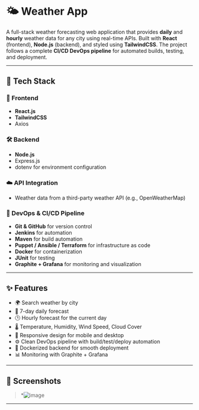 # 🌤️ Weather App

A full-stack weather forecasting web application that provides **daily** and **hourly** weather data for any city using real-time APIs. Built with **React** (frontend), **Node.js** (backend), and styled using **TailwindCSS**. The project follows a complete **CI/CD DevOps pipeline** for automated builds, testing, and deployment.

---

## 🔧 Tech Stack

### 🚀 Frontend
- **React.js**
- **TailwindCSS**
- Axios

### 🛠 Backend
- **Node.js**
- Express.js
- dotenv for environment configuration

### ☁️ API Integration
- Weather data from a third-party weather API (e.g., OpenWeatherMap)

### 🔁 DevOps & CI/CD Pipeline
- **Git & GitHub** for version control
- **Jenkins** for automation
- **Maven** for build automation
- **Puppet / Ansible / Terraform** for infrastructure as code
- **Docker** for containerization
- **JUnit** for testing
- **Graphite + Grafana** for monitoring and visualization

---

## ✨ Features

- 🌍 Search weather by city
- 📆 7-day daily forecast
- 🕒 Hourly forecast for the current day
- 🌡 Temperature, Humidity, Wind Speed, Cloud Cover
- 📱 Responsive design for mobile and desktop
- ⚙️ Clean DevOps pipeline with build/test/deploy automation
- 🐳 Dockerized backend for smooth deployment
- 📊 Monitoring with Graphite + Grafana

---

## 📸 Screenshots

> *![image](https://github.com/user-attachments/assets/d1079a8c-22b2-40d4-a191-21ad185215b5)

---



